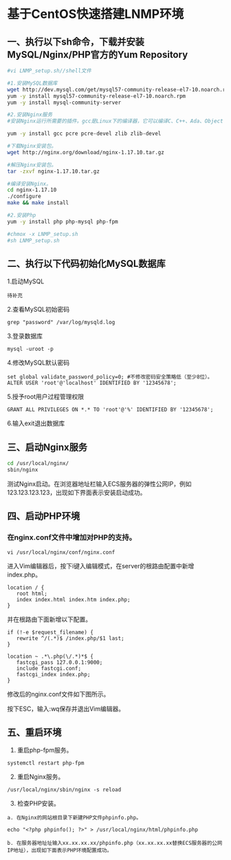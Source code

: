 # 基于CentOS快速搭建LNMP环境


## 一、执行以下sh命令，下载并安装MySQL/Nginx/PHP官方的Yum Repository

```bash
#vi LNMP_setup.sh//shell文件

#1.安装MySQL数据库
wget http://dev.mysql.com/get/mysql57-community-release-el7-10.noarch.rpm
yum -y install mysql57-community-release-el7-10.noarch.rpm
yum -y install mysql-community-server

#2.安装Nginx服务
#安装Nginx运行所需要的插件。gcc是Linux下的编译器，它可以编译C、C++、Ada、Object C和Java等语言。pcre是一个perl库，Nginx的HTTP模块使用pcre来解析正则表达式。。zlib是一个文件压缩和解压缩的库，Nginx使用zlib对HTTP数据包进行gzip压缩和解压。

yum -y install gcc pcre pcre-devel zlib zlib-devel

#下载Nginx安装包。
wget http://nginx.org/download/nginx-1.17.10.tar.gz 

#解压Nginx安装包。
tar -zxvf nginx-1.17.10.tar.gz

#编译安装Nginx。
cd nginx-1.17.10
./configure
make && make install

#2.安装Php
yum -y install php php-mysql php-fpm

#chmox -x LNMP_setup.sh
#sh LNMP_setup.sh

```


## 二、执行以下代码初始化MySQL数据库

1.启动MySQL
```
待补充
```

2.查看MySQL初始密码
```
grep "password" /var/log/mysqld.log
```

3.登录数据库
```
mysql -uroot -p
```

4.修改MySQL默认密码
```
set global validate_password_policy=0; #不修改密码安全策略低（至少8位）。
ALTER USER 'root'@'localhost' IDENTIFIED BY '12345678';
```

5.授予root用户过程管理权限
```
GRANT ALL PRIVILEGES ON *.* TO 'root'@'%' IDENTIFIED BY '12345678';
```

6.输入exit退出数据库


## 三、启动Nginx服务

```bash
cd /usr/local/nginx/
sbin/nginx
```
测试Nginx启动。在浏览器地址栏输入ECS服务器的弹性公网IP，例如123.123.123.123，出现如下界面表示安装启动成功。



## 四、启动PHP环境

### 在nginx.conf文件中增加对PHP的支持。
```
vi /usr/local/nginx/conf/nginx.conf
```

进入Vim编辑器后，按下i键入编辑模式，在server的根路由配置中新增index.php。
```
location / {
   root html;
   index index.html index.htm index.php;
}
```
并在根路由下面新增以下配置。
```
if (!-e $request_filename) {
   rewrite ^/(.*)$ /index.php/$1 last;
}

location ~ .*\.php(\/.*)*$ {
   fastcgi_pass 127.0.0.1:9000;
   include fastcgi.conf;
   fastcgi_index index.php;
}
```
修改后的nginx.conf文件如下图所示。
![]()


按下ESC，输入:wq保存并退出Vim编辑器。

## 五、重启环境

1. 重启php-fpm服务。
```
systemctl restart php-fpm
```
2. 重启Nginx服务。
```
/usr/local/nginx/sbin/nginx -s reload
```
3. 检查PHP安装。
```
a. 在Nginx的网站根目录下新建PHP文件phpinfo.php。

echo "<?php phpinfo(); ?>" > /usr/local/nginx/html/phpinfo.php

b. 在服务器地址址输入xx.xx.xx.xx/phpinfo.php（xx.xx.xx.xx替换ECS服务器的公网IP地址），出现如下面表示PHP环境配置成功。
```

